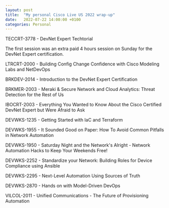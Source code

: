 ```yaml
---
layout: post
title:  "My personal Cisco Live US 2022 wrap-up"
date:   2022-07-22 14:00:00 +0100
categories: Personal
---
```


TECCRT-3778 - DevNet Expert Techtorial

The first session was an extra paid 4 hours session on Sunday for the DevNet Expert certification. 



LTRCRT-2000 - Building Config Change Confidence with Cisco Modeling Labs and NetDevOps

BRKDEV-2014 - Introduction to the DevNet Expert Certification

BRKMER-2003 - Meraki & Secure Network and Cloud Analytics: Threat Detection for the Rest of Us 

IBOCRT-2003 - Everything You Wanted to Know About the Cisco Certified DevNet Expert but Were Afraid to Ask 

DEVWKS-1235 - Getting Started with IaC and Terraform

DEVWKS-1955 - It Sounded Good on Paper: How To Avoid Common Pitfalls in Network Automation 

DEVWKS-1950 - Saturday Night and the Network's Alright - Network Automation Hacks to Keep Your Weekends Free!

DEVWKS-2252 - Standardize your Network: Building Roles for Device Compliance using Ansible 


DEVWKS-2295 - Next-Level Automation Using Sources of Truth

DEVWKS-2870 - Hands on with Model-Driven DevOps


VILCOL-2011 - Unified Communications - The Future of Provisioning Automation